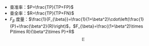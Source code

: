 - 查准率：$P=\frac{TP}{TP+FP}$
- 查全率：$R=\frac{TP}{TP+FN}$
- $F_{\beta}$ 度量：$\frac{1}{F_{\beta}}=\frac{1}{1+\beta^2}\cdot\left(\frac{1}{P}+\frac{\beta^2}{R}\right)$，$F_{\beta}=\frac{(1+\beta^2)\times P\times R}{\beta^2\times P}+R$
$$
\mathbb{E}
$$